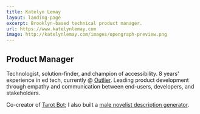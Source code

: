 ```yaml
---
title: Katelyn Lemay
layout: landing-page
excerpt: Brooklyn-based technical product manager.
url: https://www.katelynlemay.com
image: http://katelynlemay.com/images/opengraph-preview.png
---
```

## Product Manager
Technologist, solution-finder, and champion of accessibility. 8 years' experience in ed tech, currently @ [Outlier](https://www.outlier.org/). Leading product development through empathy and communication between end-users, developers, and stakeholders.

Co-creator of [Tarot Bot](https://heuristictarot.com/tarotbot); I also built a [male novelist description generator](https://www.katelynlemay.com/male-novelist).
